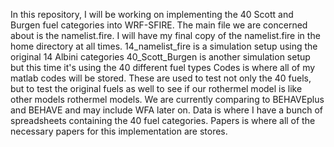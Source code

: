 In this repository, I will be working on implementing the 40 Scott and Burgen fuel categories into WRF-SFIRE. 
The main file we are concerned about is the namelist.fire. I will have my final copy of the namelist.fire in the home directory at all times. 
14_namelist_fire is a simulation setup using the original 14 Albini categories
40_Scott_Burgen is another simulation setup but this time it's using the 40 different fuel types
Codes is where all of my matlab codes will be stored. These are used to test not only the 40 fuels, but to test the original fuels as well to see if our rothermel model is like other models rothermel models. We are currently comparing to BEHAVEplus and BEHAVE and may include WFA later on.
Data is where I have a bunch of spreadsheets containing the 40 fuel categories.
Papers is where all of the necessary papers for this implementation are stores. 
